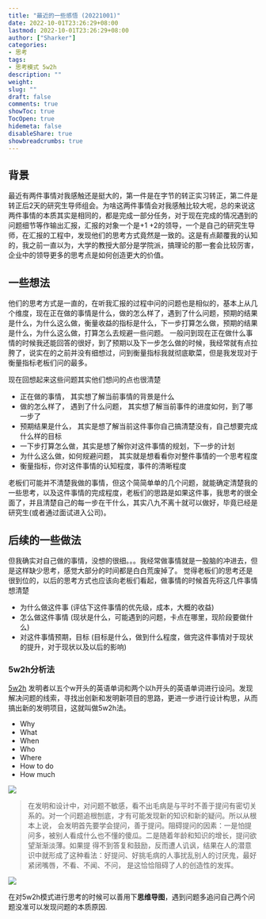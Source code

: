 ```yaml
---
title: "最近的一些感悟 (20221001)"
date: 2022-10-01T23:26:29+08:00 
lastmod: 2022-10-01T23:26:29+08:00
author: ["Sharker"] 
categories: 
- 思考
tags: 
- 思考模式 5w2h
description: ""
weight: 
slug: ""
draft: false 
comments: true 
showToc: true 
TocOpen: true 
hidemeta: false 
disableShare: true 
showbreadcrumbs: true 
---
```


## 背景
最近有两件事情对我感触还是挺大的，第一件是在字节的转正实习转正，第二件是转正后2天的研究生导师组会。为啥这两件事情会对我感触比较大呢，总的来说这两件事情的本质其实是相同的，都是完成一部分任务，对于现在完成的情况遇到的问题细节等作输出汇报，汇报的对象一个是+1 +2的领导，一个是自己的研究生导师，在汇报的工程中，发现他们的思考方式竟然是一致的。这是有点颠覆我的认知的，我之前一直以为，大学的教授大部分是学院派，搞理论的那一套会比较厉害，企业中的领导更多的思考点是如何创造更大的价值。

## 一些想法
他们的思考方式是一直的，在听我汇报的过程中问的问题也是相似的，基本上从几个维度，现在正在做的事情是什么，做的怎么样了，遇到了什么问题，预期的结果是什么，为什么这么做，衡量收益的指标是什么，下一步打算怎么做，预期的结果是什么，为什么这么做，打算怎么去规避一些问题。
一般问到现在正在做什么事情的时候我还能回答的很好，到了预期以及下一步怎么做的时候，我经常就有点拉胯了，说实在的之前并没有细想过，问到衡量指标我就彻底歇菜，但是我发现对于衡量指标老板们问的最多。

现在回想起来这些问题其实他们想问的点也很清楚
* 正在做的事情， 其实想了解当前事情的背景是什么
* 做的怎么样了， 遇到了什么问题， 其实想了解当前事件的进度如何，到了哪一步了
* 预期结果是什么， 其实是想了解当前这件事你自己搞清楚没有，自己想要完成什么样的目标
* 一下步打算怎么做，其实是想了解你对这件事情的规划，下一步的计划
* 为什么这么做，如何规避问题， 其实就是想看看你对整件事情的一个思考程度
* 衡量指标，你对这件事情的认知程度，事件的清晰程度

老板们可能并不清楚我做的事情，但这个简简单单的几个问题，就能确定清楚我的一些思考，以及这件事情的完成程度，老板们的思路是如果这件事，我思考的很全面了，并且清楚自己的每一步在干什么，其实八九不离十就可以做好，毕竟已经是研究生(或者通过面试进入公司)。

## 后续的一些做法
但我确实对自己做的事情，没想的很细。。。我经常做事情就是一股脑的冲进去，但是这样缺少思考，感觉大部分的时间都是白白荒废掉了。
觉得老板们的思考还是很到位的，以后的思考方式也应该向老板们看起，做事情的时候首先将这几件事情想清楚
* 为什么做这件事 (评估下这件事情的优先级，成本，大概的收益)
* 怎么做这件事情 (现状是什么，可能遇到的问题，卡点在哪里，现阶段要做什么)
* 对这件事情预期，目标 (目标是什么，做到什么程度，做完这件事情对于现状的提升，对于现状以及以后的影响)

### 5w2h分析法
[5w2h](https://zhuanlan.zhihu.com/p/83706941)
发明者以五个w开头的英语单词和两个以h开头的英语单词进行设问。发现解决问题的线索，寻找出创新和发明新项目的思路，更进一步进行设计构思，从而搞出新的发明项目，这就叫做5w2h法。
* Why
* What
* When
* Who
* Where
* How to do
* How much

![](http://media.wjbbf.cn/mweb/16646354979902.jpg)

> 在发明和设计中，对问题不敏感，看不出毛病是与平时不善于提问有密切关系的。对一个问题追根刨底，才有可能发现新的知识和新的疑问。所以从根本上说，
> 会发明首先要学会提问，善于提问。阻碍提问的因素：一是怕提问多，被别人看成什么也不懂的傻瓜。二是随着年龄和知识的增长，提问欲望渐渐淡薄。如果提
> 得不到答复和鼓励，反而遭人讥讽，结果在人的潜意识中就形成了这种看法：好提问、好挑毛病的人事扰乱别人的讨厌鬼，最好紧闭嘴唇，不看、不闻、不问，
> 是这恰恰阻碍了人的创造性的发挥。


![](http://media.wjbbf.cn/mweb/16646375984707.jpg)


在对5w2h模式进行思考的时候可以善用下**思维导图**，遇到问题多追问自己两个问题没准可以发现问题的本质原因.




